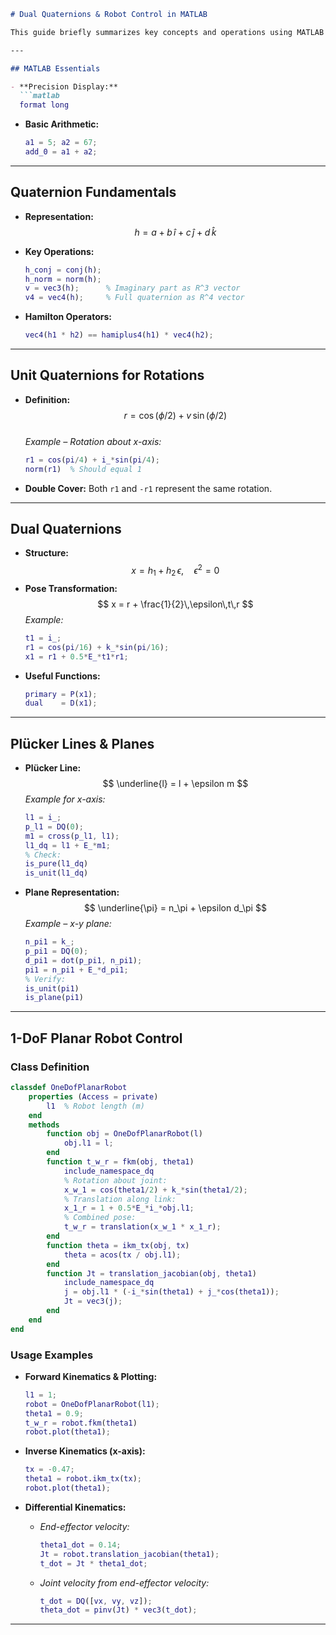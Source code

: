 ```markdown
# Dual Quaternions & Robot Control in MATLAB

This guide briefly summarizes key concepts and operations using MATLAB for quaternions, dual quaternions, and a simple 1-DoF planar robot control. (Requires the DQ Robotics toolbox.)

---

## MATLAB Essentials

- **Precision Display:**  
  ```matlab
  format long
  ```

- **Basic Arithmetic:**
  ```matlab
  a1 = 5; a2 = 67;
  add_0 = a1 + a2;
  ```

---

## Quaternion Fundamentals

- **Representation:**  
  $$ h = a + b\,\hat{i} + c\,\hat{j} + d\,\hat{k} $$

- **Key Operations:**  
  ```matlab
  h_conj = conj(h);
  h_norm = norm(h);
  v = vec3(h);      % Imaginary part as R^3 vector
  v4 = vec4(h);     % Full quaternion as R^4 vector
  ```

- **Hamilton Operators:**  
  ```matlab
  vec4(h1 * h2) == hamiplus4(h1) * vec4(h2);
  ```

---

## Unit Quaternions for Rotations

- **Definition:**  
  $$ r = \cos(\phi/2) + v\,\sin(\phi/2) $$  
  *Example – Rotation about x-axis:*
  ```matlab
  r1 = cos(pi/4) + i_*sin(pi/4);
  norm(r1)  % Should equal 1
  ```
- **Double Cover:** Both `r1` and `-r1` represent the same rotation.

---

## Dual Quaternions

- **Structure:**  
  $$ x = h_1 + h_2\,\epsilon,\quad \epsilon^2 = 0 $$
- **Pose Transformation:**  
  $$ x = r + \frac{1}{2}\,\epsilon\,t\,r $$
  *Example:*
  ```matlab
  t1 = i_;
  r1 = cos(pi/16) + k_*sin(pi/16);
  x1 = r1 + 0.5*E_*t1*r1;
  ```
- **Useful Functions:**  
  ```matlab
  primary = P(x1);
  dual    = D(x1);
  ```

---

## Plücker Lines & Planes

- **Plücker Line:**  
  $$ \underline{l} = l + \epsilon m $$
  *Example for x-axis:*
  ```matlab
  l1 = i_;
  p_l1 = DQ(0);
  m1 = cross(p_l1, l1);
  l1_dq = l1 + E_*m1;
  % Check:
  is_pure(l1_dq)
  is_unit(l1_dq)
  ```

- **Plane Representation:**  
  $$ \underline{\pi} = n_\pi + \epsilon d_\pi $$
  *Example – x-y plane:*
  ```matlab
  n_pi1 = k_;
  p_pi1 = DQ(0);
  d_pi1 = dot(p_pi1, n_pi1);
  pi1 = n_pi1 + E_*d_pi1;
  % Verify:
  is_unit(pi1)
  is_plane(pi1)
  ```

---

## 1-DoF Planar Robot Control

### Class Definition

```matlab
classdef OneDofPlanarRobot
    properties (Access = private)
        l1  % Robot length (m)
    end
    methods
        function obj = OneDofPlanarRobot(l)
            obj.l1 = l;
        end
        function t_w_r = fkm(obj, theta1)
            include_namespace_dq
            % Rotation about joint:
            x_w_1 = cos(theta1/2) + k_*sin(theta1/2);
            % Translation along link:
            x_1_r = 1 + 0.5*E_*i_*obj.l1;
            % Combined pose:
            t_w_r = translation(x_w_1 * x_1_r);
        end
        function theta = ikm_tx(obj, tx)
            theta = acos(tx / obj.l1);
        end
        function Jt = translation_jacobian(obj, theta1)
            include_namespace_dq
            j = obj.l1 * (-i_*sin(theta1) + j_*cos(theta1));
            Jt = vec3(j);
        end
    end
end
```

### Usage Examples

- **Forward Kinematics & Plotting:**
  ```matlab
  l1 = 1;
  robot = OneDofPlanarRobot(l1);
  theta1 = 0.9;
  t_w_r = robot.fkm(theta1)
  robot.plot(theta1);
  ```

- **Inverse Kinematics (x-axis):**
  ```matlab
  tx = -0.47;
  theta1 = robot.ikm_tx(tx);
  robot.plot(theta1);
  ```

- **Differential Kinematics:**
  - *End-effector velocity:*
    ```matlab
    theta1_dot = 0.14;
    Jt = robot.translation_jacobian(theta1);
    t_dot = Jt * theta1_dot;
    ```
  - *Joint velocity from end-effector velocity:*
    ```matlab
    t_dot = DQ([vx, vy, vz]);
    theta_dot = pinv(Jt) * vec3(t_dot);
    ```

---
